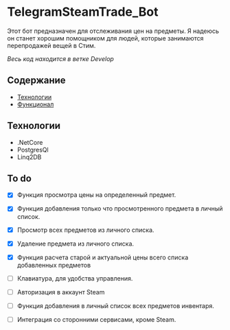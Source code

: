 # TelegramSteamTrade_Bot
Этот бот предназначен для отслеживания цен на предметы. 
Я надеюсь он станет хорошим помощником для людей, которые занимаются перепродажей вещей в Стим.

*Весь код находится в ветке Develop*


## Содержание
- [Технологии](#технологии)
- [Функционал](#to-do)

## Технологии
- .NetCore 
- PostgresQl
- Linq2DB

## To do
- [x] Функция просмотра цены на определенный предмет.
- [x] Функция добавления только что просмотренного предмета в личный список.
- [x] Просмотр всех предметов из личного списка.
- [x] Удаление предмета из личного списка.
- [x] Функция расчета старой и актуальной цены всего списка добавленных предметов
- [ ] Клавиатура, для удобства управления.
- [ ] Авторизация в аккаунт Steam
- [ ] Функция добавления в личный список всех предметов инвентаря.
- [ ] Интеграция со сторонними сервисами, кроме Steam.


